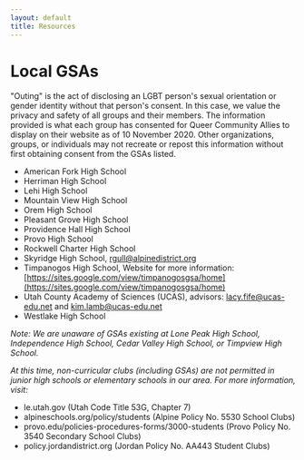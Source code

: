 ```yaml
---
layout: default
title: Resources
---
```


# Local GSAs 
"Outing" is the act of disclosing an LGBT person's sexual orientation or gender identity without that person's consent. In this case, we value the privacy and safety of all groups and their members. The information provided is what each group has consented for Queer Community Allies to display on their website as of 10 November 2020. Other organizations, groups, or individuals may not recreate or repost this information without first obtaining consent from the GSAs listed. 

- American Fork High School  
- Herriman High School
- Lehi High School
- Mountain View High School
- Orem High School
- Pleasant Grove High School
- Providence Hall High School 
- Provo High School 
- Rockwell Charter High School 
- Skyridge High School, rgull@alpinedistrict.org
- Timpanogos High School, Website for more information: [https://sites.google.com/view/timpanogosgsa/home](https://sites.google.com/view/timpanogosgsa/home)
- Utah County Academy of Sciences (UCAS), advisors: lacy.fife@ucas-edu.net and kim.lamb@ucas-edu.net
- Westlake High School 

*Note: We are unaware of GSAs existing at Lone Peak High School, Independence High School, Cedar Valley High School, or Timpview High School.* 

*At this time, non-curricular clubs (including GSAs) are not permitted in junior high schools or elementary schools in our area. For more information, visit:* 
- le.utah.gov (Utah Code Title 53G, Chapter 7)
- alpineschools.org/policy/students (Alpine Policy No. 5530 School Clubs)
- provo.edu/policies-procedures-forms/3000-students (Provo Policy No. 3540 Secondary School Clubs)
- policy.jordandistrict.org (Jordan Policy No. AA443 Student Clubs)
